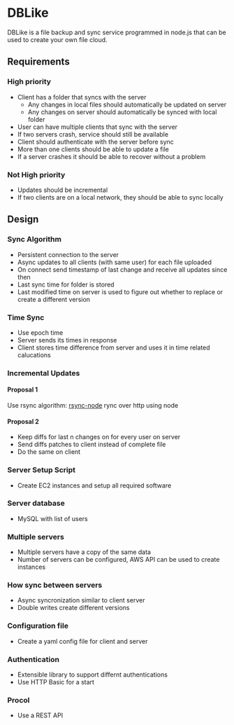 DBLike
======

DBLike is a file backup and sync service programmed in node.js that can be used
to create your own file cloud.

Requirements
------------

### High priority ###

- Client has a folder that syncs with the server
  - Any changes in local files should automatically be updated on server
  - Any changes on server should automatically be synced with local folder
- User can have multiple clients that sync with the server
- If two servers crash, service should still be available
- Client should authenticate with the server before sync
- More than one clients should be able to update a file
- If a server crashes it should be able to recover without a problem

### Not High priority ###
- Updates should be incremental
- If two clients are on a local network, they should be able to sync locally


Design
------

### Sync Algorithm ###

- Persistent connection to the server
- Async updates to all clients (with same user) for each file uploaded
- On connect send timestamp of last change and receive all updates since then
- Last sync time for folder is stored
- Last modified time on server is used to figure out whether to replace
  or create a different version

### Time Sync ###
- Use epoch time
- Server sends its times in response 
- Client stores time difference from server and uses it in time related
  calucations

### Incremental Updates ###

#### Proposal 1 ####
Use rsync algorithm: [rsync-node](https://github.com/ttezel/anchor) rync
over http using node

#### Proposal 2 ####
- Keep diffs for last n changes on for every user on server
- Send diffs patches to client instead of complete file
- Do the same on client

### Server Setup Script ###
- Create EC2 instances and setup all required software

### Server database ###
- MySQL with list of users

### Multiple servers ###
- Multiple servers have a copy of the same data
- Number of servers can be configured, AWS API can be used to create
  instances

### How sync between servers ###
- Async syncronization similar to client server
- Double writes create different versions 

### Configuration file ###
- Create a yaml config file for client and server

### Authentication ###
- Extensible library to support differnt authentications
- Use HTTP Basic for a start

### Procol ###
- Use a REST API 
